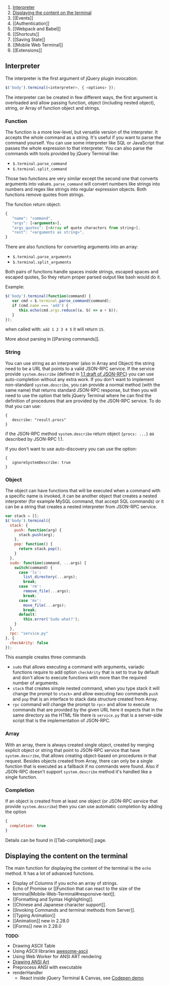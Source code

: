 1. [Interpreter](#interpreter)
2. [Displaying the content on the terminal](#displaying-the-content-on-the-terminal)
3. [[Events]]
4. [[Authentication]]
5. [[Webpack and Babel]]
6. [[Shortcuts]]
7. [[Saving State]]
8. [[Mobile Web Terminal]]
9. [[Extensions]]

## Interpreter

The interpreter is the first argument of jQuery plugin invocation:

```javascript
$('body').terminal(<interpreter>, { <options> });
```

The interpreter can be created in few different ways, the first argument is overloaded
and allow passing function, object (including nested object), string, or Array of
function object and strings.

### Function

The function is a more low-level, but versatile version of the interpreter. It accepts the whole
command as a string. It's useful if you want to parse the command yourself. You can
use some interpreter like SQL or JavaScript that passes the whole expression to that interpreter.
You can also parse the commands with tools provided by jQuery Terminal like:

* `$.terminal.parse_command`
* `$.terminal.split_command`

Those two functions are very similar except the second one that converts arguments into values.
`parse_command` will convert numbers like strings into numbers and regex like strings into
regular expression objects. Both functions remove quotes from strings.

The function return object:

```javascript
{
   "name": "command",
   "args": [<arguments>],
   "args_quotes": [<Array of quote characters from string>],
   "rest": "<arguments as string>",
}
```

There are also functions for converting arguments into an array:

* `$.terminal.parse_arguments`
* `$.terminal.split_arguments`

Both pairs of functions handle spaces inside strings, escaped spaces and escaped quotes,
So they return proper parsed output like bash would do it.

Example:


```javascript
$('body').terminal(function(command) {
   var cmd = $.terminal.parse_command(command);
   if (cmd.name === 'add') {
      this.echo(cmd.args.reduce((a, b) => a + b));
   }
});
```

when called with: `add 1 2 3 4 5` it will return `15`.

More about parsing in [[Parsing commands]].

### String

You can use string as an interpreter (also in Array and Object) the string need to be a URL
that points to a valid JSON-RPC service. If the service provide `system.describe` (defined
in [1.1 draft of JSON-RPC](https://www.jsonrpc.org/historical/json-rpc-1-1-wd.html))
you can use auto-completion without any extra work. If you don't want to implement non-standard
`system.describe`, you can provide a normal method (with the same name) that returns
standard JSON-RPC response, but then you will need to use the option that tells jQuery Terminal
where he can find the definition of procedures that are provided by the JSON-RPC service.
To do that you can use:

```
{
   describe: "result.procs"
}
```

if the JSON-RPC method `system.describe` return object `{procs: ...}` as described by JSON-RPC 1.1.

If you don't want to use auto-discovery you can use the option:

```
{
   ignoreSystemDescribe: true
}
```

### Object

The object can have functions that will be executed when a command with a specific name is
invoked, it can be another object that creates a nested interpreter (for example MySQL command,
that accept SQL commands) or it can be a string that creates a nested interpreter
from JSON-RPC service.

```javascript
var stack = [];
$('body').terminal({
  stack: {
    push: function(arg) {
      stack.push(arg);
    },
    pop: function() {
      return stack.pop();
    }
  },
  sudo: function(command, ...args) {
    switch(command) {
      case 'ls':
        list_directory(...args);
        break;
      case 'rm':
        remove_file(...args);
        break;
      case 'mv':
        move_file(...args);
        break;
      default:
        this.error('Sudo what?');
    }
  },
  rpc: "service.py"
}, {
  checkArity: false
});
```

This example creates three commands
* `sudo` that allows executing a command with arguments, variadic functions
  require to add option `checkArity` that is set to true by default and don't allow to execute functions
  with more than the required number of arguments. 
* `stack` that creates simple nested command, when you type stack it will change the prompt to `stack>` and
  allow executing two commands `push` and `pop` that is an interface to stack data structure created from Array.
* `rpc` command will change the prompt to `rpc>` and allow to execute commands that are provided by the given URL
  here it expects that in the same directory as the HTML file there is `service.py` that is a server-side script
  that is the implementation of JSON-RPC.


### Array

With an array, there is always created single object, created by merging explicit object
or string that point to JSON-RPC service that have `system.describe`, that allows creating
object-based on procedures in that request. Besides objects created from Array,
there can only be a single function that is executed as a fallback if no commands
were found. Also if JSON-RPC doesn't support `system.describe` method it's handled like
a single function.


### Completion

If an object is created from at least one object (or JSON-RPC service that provide `system.describe`)
then you can use automatic completion by adding the option

```javascript
{
  completion: true
}
```

Details can be found in [[Tab-completion]] page.

## Displaying the content on the terminal

The main function for displaying the content of the terminal is the `echo` method. It has a lot of advanced functions.

* Display of Columns if you echo an array of strings.
* Echo of Promise or [[Function that can react to the size of the terminal|Mobile-Web-Terminal#responsive-text]].
* [[Formatting and Syntax Highlighting]].
* [[Chinese and Japanese character support]].
* [[Invoking Commands and terminal methods from Server]].
* [[Typing Animation]]
* [[Animation]] new in 2.28.0
* [[Forms]] new in 2.28.0

**TODO:**
* Drawing ASCII Table
* Using ASCII libraries [awesome-ascii](https://github.com/jcubic/awesome-ascii)
* Using Web Worker for ANSI ART rendering
* [Drawing ANSI Art](https://codepen.io/jcubic/pen/pxdxmN?editors=0010)
* Preprocess ANSI with executable
* renderHandler
  * React inside jQuery Terminal & Canvas, see [Codepen demo](https://codepen.io/jcubic/pen/mddwRzE)
